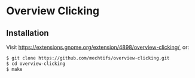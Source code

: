 # Overview Clicking

## Installation

Visit https://extensions.gnome.org/extension/4898/overview-clicking/, or:

```sh
$ git clone https://github.com/mechtifs/overview-clicking.git
$ cd overview-clicking
$ make
```
